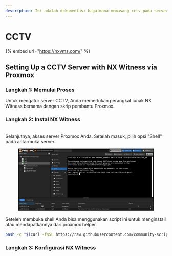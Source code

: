 ```yaml
---
description: Ini adalah dokumentasi bagaimana memasang cctv pada server proxmox.
---
```


# CCTV

{% embed url="https://nxvms.com/" %}

## Setting Up a CCTV Server with NX Witness via Proxmox

### Langkah 1: Memulai Proses

Untuk mengatur server CCTV, Anda memerlukan perangkat lunak NX Witness bersama dengan skrip pembantu Proxmox.

### Langkah 2: Instal NX Witness

\
Selanjutnya, akses server Proxmox Anda. Setelah masuk, pilih opsi "Shell" pada antarmuka server.

<figure><img src="../.gitbook/assets/Screen Shot 2025-07-20 at 20.57.54.png" alt=""><figcaption></figcaption></figure>

Seteleh membuka shell Anda bisa menggunakan script ini untuk menginstall atau mendapatkannya dari proxmox helper.

```bash
bash -c "$(curl -fsSL https://raw.githubusercontent.com/community-scripts/ProxmoxVE/main/ct/nxwitness.sh)"
```

### Langkah 3: Konfigurasi NX Witness



